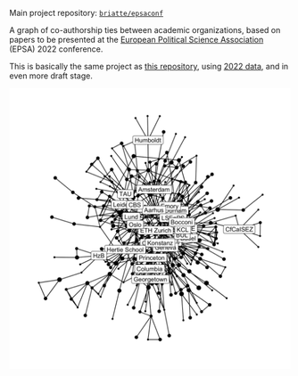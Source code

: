Main project repository: [`briatte/epsaconf`](https://github.com/briatte/epsaconf)

A graph of co-authorship ties between academic organizations, based on papers to be presented at the [European Political Science Association](https://www.epsanet.org/) (EPSA) 2022 conference.

This is basically the same project as [this repository](https://github.com/briatte/epsa2021), using [2022 data](https://coms.events/epsa-2022/en/), and in even more draft stage.

![](example-network.png)
